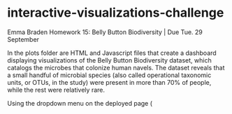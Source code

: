# interactive-visualizations-challenge
Emma Braden
Homework 15: Belly Button Biodiversity | Due Tue. 29 September

In the plots folder are HTML and Javascript files that create a dashboard displaying visualizations of the Belly Button Biodiversity dataset, which catalogs the microbes that colonize human navels. The dataset reveals that a small handful of microbial species (also called operational taxonomic units, or OTUs, in the study) were present in more than 70% of people, while the rest were relatively rare.

Using the dropdown menu on the deployed page (

